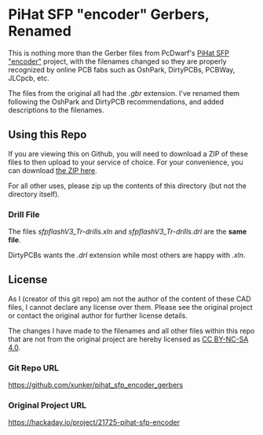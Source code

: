# PiHat SFP "encoder" Gerbers, Renamed

This is nothing more than the Gerber files from PcDwarf's [PiHat SFP "encoder"](https://hackaday.io/project/21725-pihat-sfp-encoder)
project, with the filenames changed so they are properly recognized by online PCB fabs such as OshPark, DirtyPCBs, PCBWay, JLCpcb, etc.

The files from the original all had the _.gbr_ extension. I've renamed them following the OshPark and DirtyPCB recommendations, and added descriptions to the filenames.

## Using this Repo

If you are viewing this on Github, you will need to download a ZIP of these files to then upload to your service of choice. For your convenience, you can download [the ZIP here](https://github.com/xunker/pihat_sfp_encoder_gerbers/archive/refs/heads/main.zip).

For all other uses, please zip up the contents of this directory (but not the directory itself).

### Drill File

The files _sfpflashV3_Tr-drills.xln_ and _sfpflashV3_Tr-drills.drl_ are the **same file**.

DirtyPCBs wants the _.drl_ extension while most others are happy with _.xln_.

## License

As I (creator of this git repo) am not the author of the content of these CAD files, I cannot declare any license over them. Please see the original project or contact the original author for further license details.

The changes I have made to the filenames and all other files within this repo that are not from the original project are hereby licensed as [CC BY-NC-SA 4.0](https://creativecommons.org/licenses/by-nc-sa/4.0/).

### Git Repo URL

https://github.com/xunker/pihat_sfp_encoder_gerbers

### Original Project URL

https://hackaday.io/project/21725-pihat-sfp-encoder